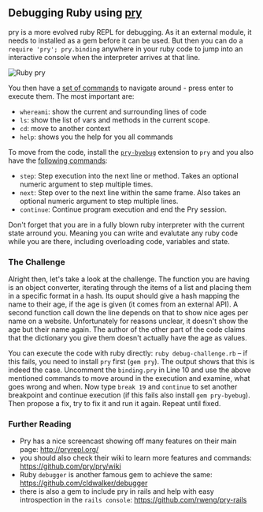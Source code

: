 
## Debugging Ruby using [pry](http://pryrepl.org/)

pry is a more evolved ruby REPL for debugging. As it an external module, it needs to installed as a gem before it can be used. But then you can do a `require 'pry'; pry.binding` anywhere in your ruby code to jump into an interactive console when the interpreter arrives at that line.

![Ruby pry](https://s3.amazonaws.com/media-p.slid.es/uploads/351278/images/1558219/Screen_Shot_2015-07-08_at_12.48.06.png)

You then have a [set of commands](https://github.com/pry/pry/wiki/Live-help#the-help-command-pry-command-documentation) to navigate around - press enter to execute them. The most important are:

 - `whereami`: show the current and surrounding lines of code
 - `ls`: show the list of vars and methods in the current scope.
 - `cd`: move to another context
 - `help`: shows you the help for you all commands

To move from the code, install the [`pry-byebug`](https://github.com/deivid-rodriguez/pry-byebug) extension to `pry` and you also have the [following commands](https://github.com/deivid-rodriguez/pry-byebug#execution-commands):

 - `step`: Step execution into the next line or method. Takes an optional numeric argument to step multiple times.
 - `next`: Step over to the next line within the same frame. Also takes an optional numeric argument to step multiple lines.
 - `continue`: Continue program execution and end the Pry session.


Don't forget that you are in a fully blown ruby interpreter with the current state arround you. Meaning you can write and evalutate any ruby code while you are there, including overloading code, variables and state.


### The Challenge

Alright then, let's take a look at the challenge. The function you are having is an object converter, iterating through the items of a list and placing them in a specific format in a hash. Its ouput should give a hash mapping the name to their age, if the age is given (it comes from an external API). A second function call down the line depends on that to show nice ages per name on a website. Unfortunately for reasons unclear, it doesn't show the age but their name again. The author of the other part of the code claims that the dictionary you give them doesn't actually have the age as values.

You can execute the code with ruby directly: `ruby debug-challenge.rb` – if this fails, you need to install `pry` first (`gem pry`). The output shows that this is indeed the case. Uncomment the `binding.pry` in Line 10 and use the above mentioned commands to move around in the execution and examine, what goes wrong and when. Now type `break 19` and `continue` to set another breakpoint and continue execution (if this fails also install `gem pry-byebug`).  Then propose a fix, try to fix it and run it again. Repeat until fixed.


### Further Reading

 - Pry has a nice screencast showing off many features on their main page: http://pryrepl.org/
 - you should also check their wiki to learn more features and commands: https://github.com/pry/pry/wiki
 - Ruby `debugger` is another famous gem to achieve the same: https://github.com/cldwalker/debugger
 - there is also a gem to include pry in rails and help with easy introspection in the `rails console`: https://github.com/rweng/pry-rails
